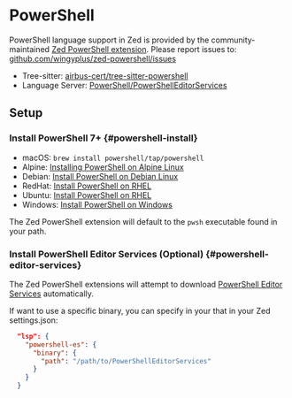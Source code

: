 # PowerShell

PowerShell language support in Zed is provided by the community-maintained [Zed PowerShell extension](https://github.com/wingyplus/zed-powershell). Please report issues to: [github.com/wingyplus/zed-powershell/issues](https://github.com/wingyplus/zed-powershell/issues)

- Tree-sitter: [airbus-cert/tree-sitter-powershell](https://github.com/airbus-cert/tree-sitter-powershell)
- Language Server: [PowerShell/PowerShellEditorServices](https://github.com/PowerShell/PowerShellEditorServices)

## Setup

### Install PowerShell 7+ {#powershell-install}

- macOS: `brew install powershell/tap/powershell`
- Alpine: [Installing PowerShell on Alpine Linux](https://learn.microsoft.com/en-us/powershell/scripting/install/install-alpine)
- Debian: [Install PowerShell on Debian Linux](https://learn.microsoft.com/en-us/powershell/scripting/install/install-debian)
- RedHat: [Install PowerShell on RHEL](https://learn.microsoft.com/en-us/powershell/scripting/install/install-rhel)
- Ubuntu: [Install PowerShell on RHEL](https://learn.microsoft.com/en-us/powershell/scripting/install/install-ubuntu)
- Windows: [Install PowerShell on Windows](https://learn.microsoft.com/en-us/powershell/scripting/install/installing-powershell-on-windows)

The Zed PowerShell extension will default to the `pwsh` executable found in your path.

### Install PowerShell Editor Services (Optional) {#powershell-editor-services}

The Zed PowerShell extensions will attempt to download [PowerShell Editor Services](https://github.com/PowerShell/PowerShellEditorServices) automatically.

If want to use a specific binary, you can specify in your that in your Zed settings.json:

```json
  "lsp": {
    "powershell-es": {
      "binary": {
        "path": "/path/to/PowerShellEditorServices"
      }
    }
  }
```
